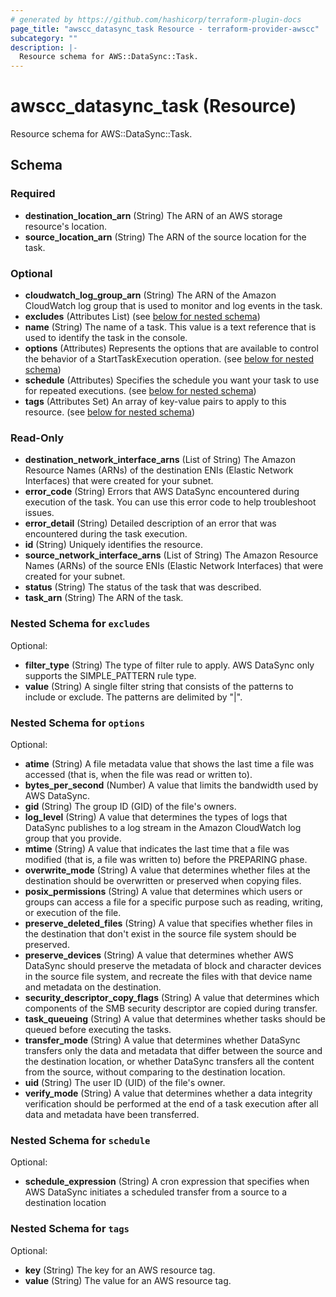 ```yaml
---
# generated by https://github.com/hashicorp/terraform-plugin-docs
page_title: "awscc_datasync_task Resource - terraform-provider-awscc"
subcategory: ""
description: |-
  Resource schema for AWS::DataSync::Task.
---
```


# awscc_datasync_task (Resource)

Resource schema for AWS::DataSync::Task.



<!-- schema generated by tfplugindocs -->
## Schema

### Required

- **destination_location_arn** (String) The ARN of an AWS storage resource's location.
- **source_location_arn** (String) The ARN of the source location for the task.

### Optional

- **cloudwatch_log_group_arn** (String) The ARN of the Amazon CloudWatch log group that is used to monitor and log events in the task.
- **excludes** (Attributes List) (see [below for nested schema](#nestedatt--excludes))
- **name** (String) The name of a task. This value is a text reference that is used to identify the task in the console.
- **options** (Attributes) Represents the options that are available to control the behavior of a StartTaskExecution operation. (see [below for nested schema](#nestedatt--options))
- **schedule** (Attributes) Specifies the schedule you want your task to use for repeated executions. (see [below for nested schema](#nestedatt--schedule))
- **tags** (Attributes Set) An array of key-value pairs to apply to this resource. (see [below for nested schema](#nestedatt--tags))

### Read-Only

- **destination_network_interface_arns** (List of String) The Amazon Resource Names (ARNs) of the destination ENIs (Elastic Network Interfaces) that were created for your subnet.
- **error_code** (String) Errors that AWS DataSync encountered during execution of the task. You can use this error code to help troubleshoot issues.
- **error_detail** (String) Detailed description of an error that was encountered during the task execution.
- **id** (String) Uniquely identifies the resource.
- **source_network_interface_arns** (List of String) The Amazon Resource Names (ARNs) of the source ENIs (Elastic Network Interfaces) that were created for your subnet.
- **status** (String) The status of the task that was described.
- **task_arn** (String) The ARN of the task.

<a id="nestedatt--excludes"></a>
### Nested Schema for `excludes`

Optional:

- **filter_type** (String) The type of filter rule to apply. AWS DataSync only supports the SIMPLE_PATTERN rule type.
- **value** (String) A single filter string that consists of the patterns to include or exclude. The patterns are delimited by "|".


<a id="nestedatt--options"></a>
### Nested Schema for `options`

Optional:

- **atime** (String) A file metadata value that shows the last time a file was accessed (that is, when the file was read or written to).
- **bytes_per_second** (Number) A value that limits the bandwidth used by AWS DataSync.
- **gid** (String) The group ID (GID) of the file's owners.
- **log_level** (String) A value that determines the types of logs that DataSync publishes to a log stream in the Amazon CloudWatch log group that you provide.
- **mtime** (String) A value that indicates the last time that a file was modified (that is, a file was written to) before the PREPARING phase.
- **overwrite_mode** (String) A value that determines whether files at the destination should be overwritten or preserved when copying files.
- **posix_permissions** (String) A value that determines which users or groups can access a file for a specific purpose such as reading, writing, or execution of the file.
- **preserve_deleted_files** (String) A value that specifies whether files in the destination that don't exist in the source file system should be preserved.
- **preserve_devices** (String) A value that determines whether AWS DataSync should preserve the metadata of block and character devices in the source file system, and recreate the files with that device name and metadata on the destination.
- **security_descriptor_copy_flags** (String) A value that determines which components of the SMB security descriptor are copied during transfer.
- **task_queueing** (String) A value that determines whether tasks should be queued before executing the tasks.
- **transfer_mode** (String) A value that determines whether DataSync transfers only the data and metadata that differ between the source and the destination location, or whether DataSync transfers all the content from the source, without comparing to the destination location.
- **uid** (String) The user ID (UID) of the file's owner.
- **verify_mode** (String) A value that determines whether a data integrity verification should be performed at the end of a task execution after all data and metadata have been transferred.


<a id="nestedatt--schedule"></a>
### Nested Schema for `schedule`

Optional:

- **schedule_expression** (String) A cron expression that specifies when AWS DataSync initiates a scheduled transfer from a source to a destination location


<a id="nestedatt--tags"></a>
### Nested Schema for `tags`

Optional:

- **key** (String) The key for an AWS resource tag.
- **value** (String) The value for an AWS resource tag.


